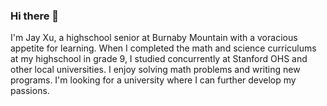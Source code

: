 ### Hi there 👋
I'm Jay Xu, a highschool senior at Burnaby Mountain with a voracious appetite for learning. When I completed the math and science curriculums at my highschool in grade 9, I studied concurrently at Stanford OHS and other local universities. I enjoy solving math problems and writing new programs. I'm looking for a university where I can further develop my passions. 




<!--
**JXu2023/JXu2023** is a ✨ _special_ ✨ repository because its `README.md` (this file) appears on your GitHub profile.

Here are some ideas to get you started:

- 🔭 I’m currently working on ...
- 🌱 I’m currently learning ...
- 👯 I’m looking to collaborate on ...
- 🤔 I’m looking for help with ...
- 💬 Ask me about ...
- 📫 How to reach me: ...
- 😄 Pronouns: ...
- ⚡ Fun fact: ...
-->
